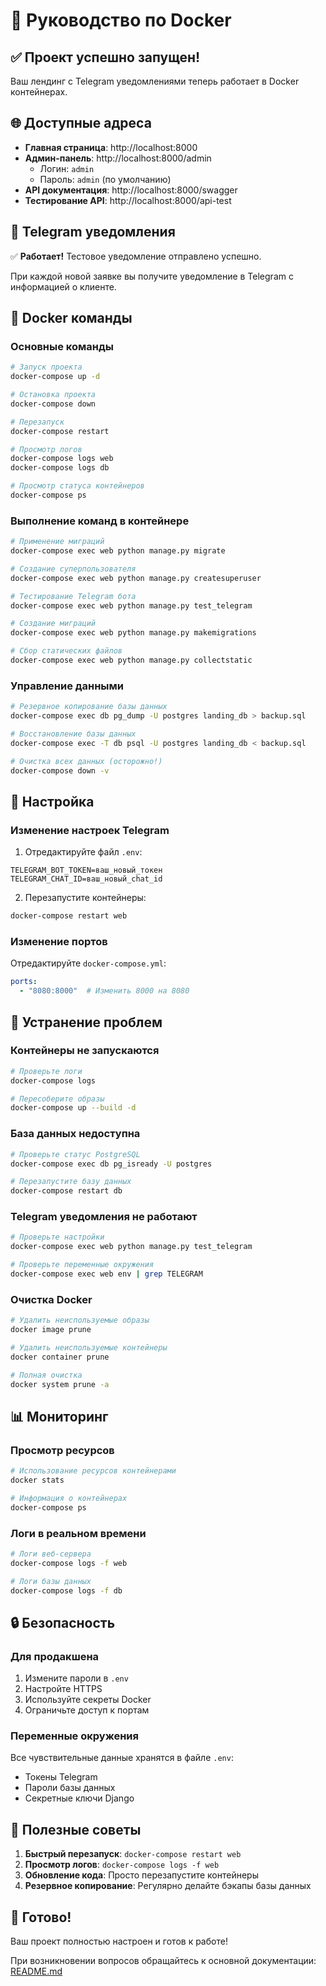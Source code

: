 # 🐳 Руководство по Docker

## ✅ Проект успешно запущен!

Ваш лендинг с Telegram уведомлениями теперь работает в Docker контейнерах.

## 🌐 Доступные адреса

- **Главная страница**: http://localhost:8000
- **Админ-панель**: http://localhost:8000/admin
  - Логин: `admin`
  - Пароль: `admin` (по умолчанию)
- **API документация**: http://localhost:8000/swagger
- **Тестирование API**: http://localhost:8000/api-test

## 📱 Telegram уведомления

✅ **Работает!** Тестовое уведомление отправлено успешно.

При каждой новой заявке вы получите уведомление в Telegram с информацией о клиенте.

## 🐳 Docker команды

### Основные команды

```bash
# Запуск проекта
docker-compose up -d

# Остановка проекта
docker-compose down

# Перезапуск
docker-compose restart

# Просмотр логов
docker-compose logs web
docker-compose logs db

# Просмотр статуса контейнеров
docker-compose ps
```

### Выполнение команд в контейнере

```bash
# Применение миграций
docker-compose exec web python manage.py migrate

# Создание суперпользователя
docker-compose exec web python manage.py createsuperuser

# Тестирование Telegram бота
docker-compose exec web python manage.py test_telegram

# Создание миграций
docker-compose exec web python manage.py makemigrations

# Сбор статических файлов
docker-compose exec web python manage.py collectstatic
```

### Управление данными

```bash
# Резервное копирование базы данных
docker-compose exec db pg_dump -U postgres landing_db > backup.sql

# Восстановление базы данных
docker-compose exec -T db psql -U postgres landing_db < backup.sql

# Очистка всех данных (осторожно!)
docker-compose down -v
```

## 🔧 Настройка

### Изменение настроек Telegram

1. Отредактируйте файл `.env`:
```env
TELEGRAM_BOT_TOKEN=ваш_новый_токен
TELEGRAM_CHAT_ID=ваш_новый_chat_id
```

2. Перезапустите контейнеры:
```bash
docker-compose restart web
```

### Изменение портов

Отредактируйте `docker-compose.yml`:
```yaml
ports:
  - "8080:8000"  # Изменить 8000 на 8080
```

## 🚨 Устранение проблем

### Контейнеры не запускаются

```bash
# Проверьте логи
docker-compose logs

# Пересоберите образы
docker-compose up --build -d
```

### База данных недоступна

```bash
# Проверьте статус PostgreSQL
docker-compose exec db pg_isready -U postgres

# Перезапустите базу данных
docker-compose restart db
```

### Telegram уведомления не работают

```bash
# Проверьте настройки
docker-compose exec web python manage.py test_telegram

# Проверьте переменные окружения
docker-compose exec web env | grep TELEGRAM
```

### Очистка Docker

```bash
# Удалить неиспользуемые образы
docker image prune

# Удалить неиспользуемые контейнеры
docker container prune

# Полная очистка
docker system prune -a
```

## 📊 Мониторинг

### Просмотр ресурсов

```bash
# Использование ресурсов контейнерами
docker stats

# Информация о контейнерах
docker-compose ps
```

### Логи в реальном времени

```bash
# Логи веб-сервера
docker-compose logs -f web

# Логи базы данных
docker-compose logs -f db
```

## 🔒 Безопасность

### Для продакшена

1. Измените пароли в `.env`
2. Настройте HTTPS
3. Используйте секреты Docker
4. Ограничьте доступ к портам

### Переменные окружения

Все чувствительные данные хранятся в файле `.env`:
- Токены Telegram
- Пароли базы данных
- Секретные ключи Django

## 📝 Полезные советы

1. **Быстрый перезапуск**: `docker-compose restart web`
2. **Просмотр логов**: `docker-compose logs -f web`
3. **Обновление кода**: Просто перезапустите контейнеры
4. **Резервное копирование**: Регулярно делайте бэкапы базы данных

## 🎉 Готово!

Ваш проект полностью настроен и готов к работе! 

При возникновении вопросов обращайтесь к основной документации: [README.md](README.md) 
